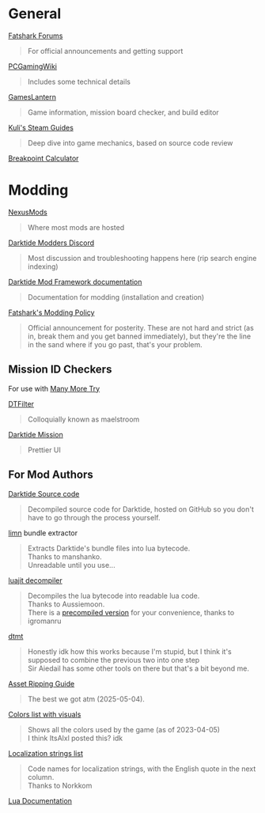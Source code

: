 # General
[Fatshark Forums](https://forums.fatsharkgames.com/)

> For official announcements and getting support

[PCGamingWiki](https://www.pcgamingwiki.com/wiki/Warhammer_40,000:_Darktide)

> Includes some technical details

[GamesLantern](https://darktide.gameslantern.com/)

> Game information, mission board checker, and build editor

[Kuli's Steam Guides](https://steamcommunity.com/id/kulii/myworkshopfiles/?section=guides&appid=1361210)

> Deep dive into game mechanics, based on source code review

[Breakpoint Calculator](https://dt.wartide.net/calc/)

# Modding
[NexusMods](https://www.nexusmods.com/games/warhammer40kdarktide)

> Where most mods are hosted

[Darktide Modders Discord](https://discord.gg/rKYWtaDx4D)

> Most discussion and troubleshooting happens here (rip search engine indexing)

[Darktide Mod Framework documentation](https://dmf-docs.darkti.de/#/)

> Documentation for modding (installation and creation)

[Fatshark's Modding Policy](https://forums.fatsharkgames.com/t/darktide-modding-policy/75407)

> Official announcement for posterity. These are not hard and strict (as in, break them and you get banned immediately), but they're the line in the sand where if you go past, that's your problem.

## Mission ID Checkers

For use with [Many More Try](https://www.nexusmods.com/warhammer40kdarktide/mods/175)

[DTFilter](https://maelstroom.net/)

> Colloquially known as maelstroom

[Darktide Mission](https://otwako.github.io/darktide-mission/)

> Prettier UI

## For Mod Authors
[Darktide Source code](https://github.com/Aussiemon/Darktide-Source-Code)

> Decompiled source code for Darktide, hosted on GitHub so you don't have to go through the process yourself. 

[limn](https://github.com/manshanko/limn) bundle extractor

> Extracts Darktide's bundle files into lua bytecode.  \
Thanks to manshanko.  \
Unreadable until you use...

[luajit decompiler](https://github.com/Aussiemon/luajit-decompiler-v2)

> Decompiles the lua bytecode into readable lua code.  \
Thanks to Aussiemoon.  \
There is a [precompiled version](https://github.com/igromanru/luajit-decompiler-v2/releases/latest) for your convenience, thanks to igromanru

[dtmt](https://git.sclu1034.dev/bitsquid_dt/dtmt)

> Honestly idk how this works because I'm stupid, but I think it's supposed to combine the previous two into one step  \
Sir Aiedail has some other tools on there but that's a bit beyond me.

[Asset Ripping Guide](https://steamcommunity.com/sharedfiles/filedetails/?id=2918680531)

> The best we got atm (2025-05-04). 

[Colors list with visuals](https://jsbin.com/zidudotofo/)

> Shows all the colors used by the game (as of 2023-04-05)  \
I think ItsAlxl posted this? idk

[Localization strings list](https://docs.google.com/spreadsheets/d/1Q8DPKKO4HSY1f5UrO6nWYk8vo-WfuzOXzZbl1944rYg/edit?usp=sharing)

> Code names for localization strings, with the English quote in the next column.  \
Thanks to Norkkom

[Lua Documentation](https://www.luadocs.com/)